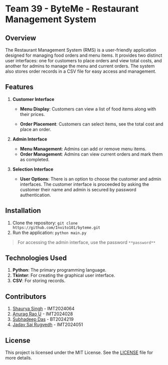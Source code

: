 # Team 39 - ByteMe - Restaurant Management System

## Overview

The Restaurant Management System (RMS) is a user-friendly application designed for managing food orders and menu items. It provides two distinct user interfaces: one for customers to place orders and view total costs, and another for admins to manage the menu and current orders. The system also stores order records in a CSV file for easy access and management.

## Features

1. **Customer Interface**

   - **Menu Display**: Customers can view a list of food items along with their prices.

   - **Order Placement**: Customers can select items, see the total cost and place an order.

2. **Admin Interface**

   - **Menu Management**: Admins can add or remove menu items.
   - **Order Management**: Admins can view current orders and mark them as completed.

3. **Selection Interface**

   - **User Options**: There is an option to choose the customer and admin interfaces. The customer interface is proceeded by asking the customer their name and admin is secured by password authentication.

## Installation

1. Clone the repository:
   `git clone https://github.com/Invito101/byteme.git`
2. Run the application:
   `python main.py`

> For accessing the admin interface, use the password `**password**`

## Technologies Used

1. **Python**: The primary programming language.
2. **Tkinter**: For creating the graphical user interface.
3. **CSV**: For storing records.

## Contributors

1. [Shaurya Singh](https://github.com/AresToLGM) - IMT2024064
2. [Anurag Rao U](https://github.com/AresToLGM) - IMT2024028
3. [Subhadeep Das](https://github.com/Subhadeep-7897) - BT2024219
4. [Jadav Sai Rugvedh](https://github.com/rugvedhjadav) - IMT2024051

## License

This project is licensed under the MIT License. See the [LICENSE](LICENSE) file for more details.
